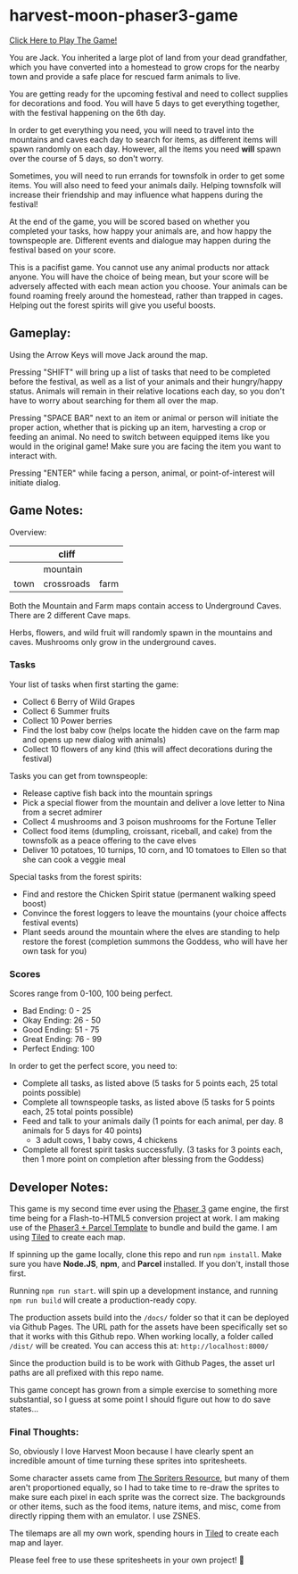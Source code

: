 # harvest-moon-phaser3-game

[Click Here to Play The Game!](https://mimikim.github.io/harvest-moon-phaser3-game/)

You are Jack. You inherited a large plot of land from your dead grandfather, which you have converted into a homestead to grow crops for the nearby town and provide a safe place for rescued farm animals to live.

You are getting ready for the upcoming festival and need to collect supplies for decorations and food. You will have 5 days to get everything together, with the festival happening on the 6th day. 

In order to get everything you need, you will need to travel into the mountains and caves each day to search for items, as different items will spawn randomly on each day. However, all the items you need **will** spawn over the course of 5 days, so don't worry.

Sometimes, you will need to run errands for townsfolk in order to get some items. You will also need to feed your animals daily. Helping townsfolk will increase their friendship and may influence what happens during the festival!

At the end of the game, you will be scored based on whether you completed your tasks, how happy your animals are, and how happy the townspeople are. Different events and dialogue may happen during the festival based on your score.

This is a pacifist game. You cannot use any animal products nor attack anyone. You will have the choice of being mean, but your score will be adversely affected with each mean action you choose. Your animals can be found roaming freely around the homestead, rather than trapped in cages. Helping out the forest spirits will give you useful boosts.

## Gameplay:

Using the Arrow Keys will move Jack around the map.

Pressing "SHIFT" will bring up a list of tasks that need to be completed before the festival, as well as a list of your animals and their hungry/happy status. Animals will remain in their relative locations each day, so you don't have to worry about searching for them all over the map.

Pressing "SPACE BAR" next to an item or animal or person will initiate the proper action, whether that is picking up an item, harvesting a crop or feeding an animal. No need to switch between equipped items like you would in the original game! Make sure you are facing the item you want to interact with.

Pressing "ENTER" while facing a person, animal, or point-of-interest will initiate dialog.

## Game Notes:

Overview:

|      |   cliff    |      |
|------|------------|------|
|      |  mountain  |      |
| town | crossroads | farm |

Both the Mountain and Farm maps contain access to Underground Caves. There are 2 different Cave maps.

Herbs, flowers, and wild fruit will randomly spawn in the mountains and caves. Mushrooms only grow in the underground caves.

### Tasks

Your list of tasks when first starting the game:
- Collect 6 Berry of Wild Grapes
- Collect 6 Summer fruits
- Collect 10 Power berries
- Find the lost baby cow (helps locate the hidden cave on the farm map and opens up new dialog with animals)
- Collect 10 flowers of any kind (this will affect decorations during the festival)

Tasks you can get from townspeople:
- Release captive fish back into the mountain springs
- Pick a special flower from the mountain and deliver a love letter to Nina from a secret admirer
- Collect 4 mushrooms and 3 poison mushrooms for the Fortune Teller
- Collect food items (dumpling, croissant, riceball, and cake) from the townsfolk as a peace offering to the cave elves
- Deliver 10 potatoes, 10 turnips, 10 corn, and 10 tomatoes to Ellen so that she can cook a veggie meal

Special tasks from the forest spirits:
- Find and restore the Chicken Spirit statue (permanent walking speed boost)
- Convince the forest loggers to leave the mountains (your choice affects festival events)
- Plant seeds around the mountain where the elves are standing to help restore the forest (completion summons the Goddess, who will have her own task for you)

### Scores
Scores range from 0-100, 100 being perfect.

- Bad Ending: 0 - 25
- Okay Ending: 26 - 50
- Good Ending: 51 - 75
- Great Ending: 76 - 99
- Perfect Ending: 100

In order to get the perfect score, you need to:

- Complete all tasks, as listed above (5 tasks for 5 points each, 25 total points possible)
- Complete all townspeople tasks, as listed above (5 tasks for 5 points each, 25 total points possible)
- Feed and talk to your animals daily (1 points for each animal, per day. 8 animals for 5 days for 40 points)
    - 3 adult cows, 1 baby cows, 4 chickens
- Complete all forest spirit tasks successfully. (3 tasks for 3 points each, then 1 more point on completion after blessing from the Goddess)

## Developer Notes:

This game is my second time ever using the [Phaser 3](https://phaser.io/phaser3) game engine, the first time being for a Flash-to-HTML5 conversion project at work. I am making use of the [Phaser3 + Parcel Template](https://github.com/ourcade/phaser3-parcel-template) to bundle and build the game. I am using [Tiled](https://www.mapeditor.org/) to create each map.

If spinning up the game locally, clone this repo and run `npm install`. Make sure you have **Node.JS**, **npm**, and **Parcel** installed. If you don't, install those first.

Running `npm run start`. will spin up a development instance, and running `npm run build` will create a production-ready copy.

The production assets build into the `/docs/` folder so that it can be deployed via Github Pages. The URL path for the assets have been specifically set so that it works with this Github repo. When working locally, a folder called `/dist/` will be created. You can access this at: `http://localhost:8000/`

Since the production build is to be work with Github Pages, the asset url paths are all prefixed with this repo name.

This game concept has grown from a simple exercise to something more substantial, so I guess at some point I should figure out how to do save states...

### Final Thoughts:

So, obviously I love Harvest Moon because I have clearly spent an incredible amount of time turning these sprites into spritesheets.

Some character assets came from [The Spriters Resource](https://www.spriters-resource.com/snes/harvestmoon/), but many of them aren't proportioned equally, so I had to take time to re-draw the sprites to make sure each pixel in each sprite was the correct size. The backgrounds or other items, such as the food items, nature items, and misc, come from directly ripping them with an emulator. I use ZSNES.

The tilemaps are all my own work, spending hours in [Tiled](https://www.mapeditor.org/) to create each map and layer.

Please feel free to use these spritesheets in your own project! :slightly_smiling_face:
